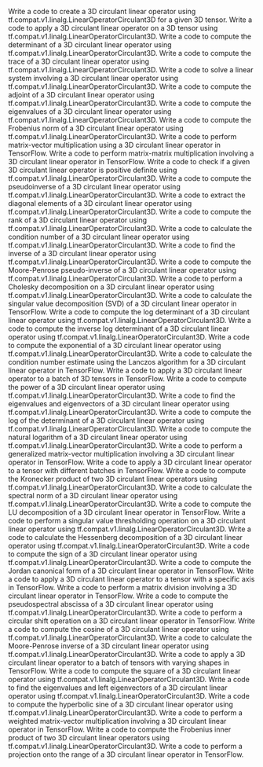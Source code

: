 Write a code to create a 3D circulant linear operator using tf.compat.v1.linalg.LinearOperatorCirculant3D for a given 3D tensor.
Write a code to apply a 3D circulant linear operator on a 3D tensor using tf.compat.v1.linalg.LinearOperatorCirculant3D.
Write a code to compute the determinant of a 3D circulant linear operator using tf.compat.v1.linalg.LinearOperatorCirculant3D.
Write a code to compute the trace of a 3D circulant linear operator using tf.compat.v1.linalg.LinearOperatorCirculant3D.
Write a code to solve a linear system involving a 3D circulant linear operator using tf.compat.v1.linalg.LinearOperatorCirculant3D.
Write a code to compute the adjoint of a 3D circulant linear operator using tf.compat.v1.linalg.LinearOperatorCirculant3D.
Write a code to compute the eigenvalues of a 3D circulant linear operator using tf.compat.v1.linalg.LinearOperatorCirculant3D.
Write a code to compute the Frobenius norm of a 3D circulant linear operator using tf.compat.v1.linalg.LinearOperatorCirculant3D.
Write a code to perform matrix-vector multiplication using a 3D circulant linear operator in TensorFlow.
Write a code to perform matrix-matrix multiplication involving a 3D circulant linear operator in TensorFlow.
Write a code to check if a given 3D circulant linear operator is positive definite using tf.compat.v1.linalg.LinearOperatorCirculant3D.
Write a code to compute the pseudoinverse of a 3D circulant linear operator using tf.compat.v1.linalg.LinearOperatorCirculant3D.
Write a code to extract the diagonal elements of a 3D circulant linear operator using tf.compat.v1.linalg.LinearOperatorCirculant3D.
Write a code to compute the rank of a 3D circulant linear operator using tf.compat.v1.linalg.LinearOperatorCirculant3D.
Write a code to calculate the condition number of a 3D circulant linear operator using tf.compat.v1.linalg.LinearOperatorCirculant3D.
Write a code to find the inverse of a 3D circulant linear operator using tf.compat.v1.linalg.LinearOperatorCirculant3D.
Write a code to compute the Moore-Penrose pseudo-inverse of a 3D circulant linear operator using tf.compat.v1.linalg.LinearOperatorCirculant3D.
Write a code to perform a Cholesky decomposition on a 3D circulant linear operator using tf.compat.v1.linalg.LinearOperatorCirculant3D.
Write a code to calculate the singular value decomposition (SVD) of a 3D circulant linear operator in TensorFlow.
Write a code to compute the log determinant of a 3D circulant linear operator using tf.compat.v1.linalg.LinearOperatorCirculant3D.
Write a code to compute the inverse log determinant of a 3D circulant linear operator using tf.compat.v1.linalg.LinearOperatorCirculant3D.
Write a code to compute the exponential of a 3D circulant linear operator using tf.compat.v1.linalg.LinearOperatorCirculant3D.
Write a code to calculate the condition number estimate using the Lanczos algorithm for a 3D circulant linear operator in TensorFlow.
Write a code to apply a 3D circulant linear operator to a batch of 3D tensors in TensorFlow.
Write a code to compute the power of a 3D circulant linear operator using tf.compat.v1.linalg.LinearOperatorCirculant3D.
Write a code to find the eigenvalues and eigenvectors of a 3D circulant linear operator using tf.compat.v1.linalg.LinearOperatorCirculant3D.
Write a code to compute the log of the determinant of a 3D circulant linear operator using tf.compat.v1.linalg.LinearOperatorCirculant3D.
Write a code to compute the natural logarithm of a 3D circulant linear operator using tf.compat.v1.linalg.LinearOperatorCirculant3D.
Write a code to perform a generalized matrix-vector multiplication involving a 3D circulant linear operator in TensorFlow.
Write a code to apply a 3D circulant linear operator to a tensor with different batches in TensorFlow.
Write a code to compute the Kronecker product of two 3D circulant linear operators using tf.compat.v1.linalg.LinearOperatorCirculant3D.
Write a code to calculate the spectral norm of a 3D circulant linear operator using tf.compat.v1.linalg.LinearOperatorCirculant3D.
Write a code to compute the LU decomposition of a 3D circulant linear operator in TensorFlow.
Write a code to perform a singular value thresholding operation on a 3D circulant linear operator using tf.compat.v1.linalg.LinearOperatorCirculant3D.
Write a code to calculate the Hessenberg decomposition of a 3D circulant linear operator using tf.compat.v1.linalg.LinearOperatorCirculant3D.
Write a code to compute the sign of a 3D circulant linear operator using tf.compat.v1.linalg.LinearOperatorCirculant3D.
Write a code to compute the Jordan canonical form of a 3D circulant linear operator in TensorFlow.
Write a code to apply a 3D circulant linear operator to a tensor with a specific axis in TensorFlow.
Write a code to perform a matrix division involving a 3D circulant linear operator in TensorFlow.
Write a code to compute the pseudospectral abscissa of a 3D circulant linear operator using tf.compat.v1.linalg.LinearOperatorCirculant3D.
Write a code to perform a circular shift operation on a 3D circulant linear operator in TensorFlow.
Write a code to compute the cosine of a 3D circulant linear operator using tf.compat.v1.linalg.LinearOperatorCirculant3D.
Write a code to calculate the Moore-Penrose inverse of a 3D circulant linear operator using tf.compat.v1.linalg.LinearOperatorCirculant3D.
Write a code to apply a 3D circulant linear operator to a batch of tensors with varying shapes in TensorFlow.
Write a code to compute the square of a 3D circulant linear operator using tf.compat.v1.linalg.LinearOperatorCirculant3D.
Write a code to find the eigenvalues and left eigenvectors of a 3D circulant linear operator using tf.compat.v1.linalg.LinearOperatorCirculant3D.
Write a code to compute the hyperbolic sine of a 3D circulant linear operator using tf.compat.v1.linalg.LinearOperatorCirculant3D.
Write a code to perform a weighted matrix-vector multiplication involving a 3D circulant linear operator in TensorFlow.
Write a code to compute the Frobenius inner product of two 3D circulant linear operators using tf.compat.v1.linalg.LinearOperatorCirculant3D.
Write a code to perform a projection onto the range of a 3D circulant linear operator in TensorFlow.